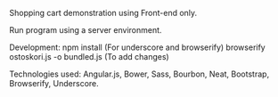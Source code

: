 Shopping cart demonstration using Front-end only.

Run program using a server environment.

Development:
npm install (For underscore and browserify)
browserify ostoskori.js -o bundled.js (To add changes)

Technologies used: Angular.js, Bower, Sass, Bourbon, Neat, Bootstrap, Browserify, Underscore.